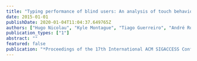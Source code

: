 ```yaml
---
title: "Typing performance of blind users: An analysis of touch behaviors, learning effect, and in-situ usage"
date: 2015-01-01
publishDate: 2020-01-04T11:04:37.649765Z
authors: ["Hugo Nicolau", "Kyle Montague", "Tiago Guerreiro", "André Rodrigues", "Vicki L Hanson"]
publication_types: ["1"]
abstract: ""
featured: false
publication: "*Proceedings of the 17th International ACM SIGACCESS Conference on Computers & Accessibility*"
---
```


